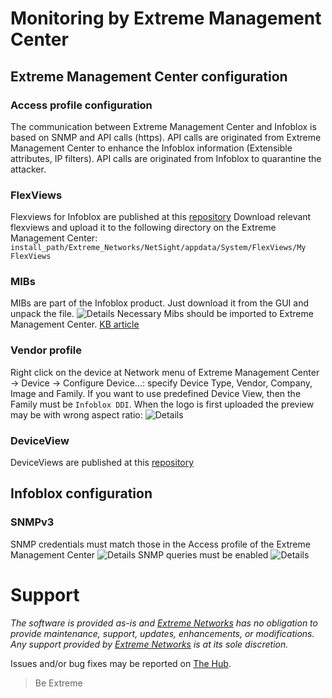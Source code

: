 # Monitoring by Extreme Management Center

## Extreme Management Center configuration

### Access profile configuration
The communication between Extreme Management Center and Infoblox is based on SNMP and API calls (https). API calls are originated from Extreme Management Center to enhance the Infoblox information (Extensible attributes, IP filters). API calls are originated from Infoblox to quarantine the attacker.

### FlexViews
Flexviews for Infoblox are published at this [repository](https://github.com/extremenetworks/XMC-Report-Views/blob/master/FlexView/InfoBlox/README.md)
Download relevant flexviews and upload it to the following directory on the Extreme Management Center:
`install_path/Extreme_Networks/NetSight/appdata/System/FlexViews/My FlexViews`

### MIBs
MIBs are part of the Infoblox product. Just download it from the GUI and unpack the file.
![Details](Infoblox-mibs-download.png)
Necessary Mibs should be imported to Extreme Management Center. [KB article](https://extremeportal.force.com/ExtrArticleDetail?an=000080448&q=Netsight-Importing-a-MIB-into-Netsight)

### Vendor profile
Right click on the device at Network menu of Extreme Management Center -> Device -> Configure Device…: specify Device Type, Vendor, Company, Image and Family. If you want to use predefined Device View, then the Family must be `Infoblox DDI`. When the logo is first uploaded the preview may be with wrong aspect ratio:
![Details](https://github.com/extremenetworks/XMC-Report-Views/blob/master/DeviceView/InfoBlox/sample/VendorProfile-InfoBlox.png)

### DeviceView
DeviceViews are published at this [repository](https://github.com/extremenetworks/XMC-Report-Views/blob/master/DeviceView/InfoBlox/README.md)

## Infoblox configuration

### SNMPv3
SNMP credentials must match those in the Access profile of the Extreme Management Center
![Details](Infoblox-snmp.png)
SNMP queries must be enabled
![Details](Infoblox-snmp-enable.png)


# Support
_The software is provided as-is and [Extreme Networks](http://www.extremenetworks.com/) has no obligation to provide maintenance, support, updates, enhancements, or modifications. Any support provided by [Extreme Networks](http://www.extremenetworks.com/) is at its sole discretion._

Issues and/or bug fixes may be reported on [The Hub](https://community.extremenetworks.com/extreme).

>Be Extreme